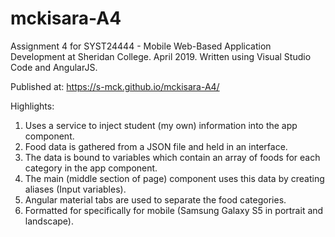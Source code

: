 # mckisara-A4
Assignment 4 for SYST24444 - Mobile Web-Based Application Development at Sheridan College. April 2019.
Written using Visual Studio Code and AngularJS.

Published at: https://s-mck.github.io/mckisara-A4/

Highlights:
1. Uses a service to inject student (my own) information into the app component.
2. Food data is gathered from a JSON file and held in an interface.
3. The data is bound to variables which contain an array of foods for each category in the app component.
4. The main (middle section of page) component uses this data by creating aliases (Input variables).
5. Angular material tabs are used to separate the food categories.
6. Formatted for specifically for mobile (Samsung Galaxy S5 in portrait and landscape).

